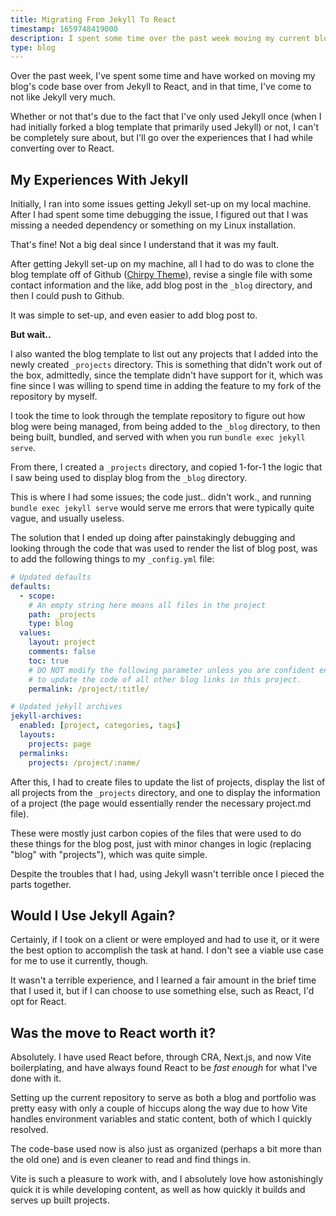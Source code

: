```yaml
---
title: Migrating From Jekyll To React
timestamp: 1659748419000
description: I spent some time over the past week moving my current blog/portfolio from a Jekyll template to React (w/ Vite). Here's how I feel about the both of them.
type: blog
---
```


Over the past week, I've spent some time and have worked on moving my blog's code base over from Jekyll to React, and in that time, I've come to not like Jekyll very much.

Whether or not that's due to the fact that I've only used Jekyll once (when I had initially forked a blog template that primarily used Jekyll) or not, I can't be completely sure about, but I'll go over the experiences that I had while converting over to React.

## My Experiences With Jekyll
Initially, I ran into some issues getting Jekyll set-up on my local machine. After I had spent some time debugging the issue, I figured out that I was missing a needed dependency or something on my Linux installation.

That's fine! Not a big deal since I understand that it was my fault.

After getting Jekyll set-up on my machine, all I had to do was to clone the blog template off of Github ([Chirpy Theme](https://github.com/cotes2020/jekyll-theme-chirpy)), revise a single file with some contact information and the like, add blog post in the `_blog` directory, and then I could push to Github.

It was simple to set-up, and even easier to add blog post to.

**But wait..**

I also wanted the blog template to list out any projects that I added into the newly created `_projects` directory. This is something that didn't work out of the box, admittedly, since the template didn't have support for it, which was fine since I was willing to spend time in adding the feature to my fork of the repository by myself.

I took the time to look through the template repository to figure out how blog were being managed, from being added to the `_blog` directory, to then being built, bundled, and served with when you run `bundle exec jekyll serve`.

From there, I created a `_projects` directory, and copied 1-for-1 the logic that I saw being used to display blog from the `_blog` directory.

This is where I had some issues; the code just.. didn't work., and running `bundle exec jekyll serve` would serve me errors that were typically quite vague, and usually useless.

The solution that I ended up doing after painstakingly debugging and looking through the code that was used to render the list of blog post, was to add the following things to my `_config.yml` file:

```yml
# Updated defaults
defaults:
  - scope:
    # An empty string here means all files in the project
    path: _projects
    type: blog
  values:
    layout: project
    comments: false
    toc: true
    # DO NOT modify the following parameter unless you are confident enough
    # to update the code of all other blog links in this project.
    permalink: /project/:title/

# Updated jekyll archives
jekyll-archives:
  enabled: [project, categories, tags]
  layouts:
    projects: page
  permalinks:
    projects: /project/:name/
```

After this, I had to create files to update the list of projects, display the list of all projects from the `_projects` directory, and one to display the information of a project (the page would essentially render the necessary project.md file).

These were mostly just carbon copies of the files that were used to do these things for the blog post, just with minor changes in logic (replacing "blog" with "projects"), which was quite simple.

Despite the troubles that I had, using Jekyll wasn't terrible once I pieced the parts together.

## Would I Use Jekyll Again?
Certainly, if I took on a client or were employed and had to use it, or it were the best option to accomplish the task at hand. I don't see a viable use case for me to use it currently, though.

It wasn't a terrible experience, and I learned a fair amount in the brief time that I used it, but if I can choose to use something else, such as React, I'd opt for React.

## Was the move to React worth it?
Absolutely. I have used React before, through CRA, Next.js, and now Vite boilerplating, and have always found React to be *fast enough* for what I've done with it.

Setting up the current repository to serve as both a blog and portfolio was pretty easy with only a couple of hiccups along the way due to how Vite handles environment variables and static content, both of which I quickly resolved.

The code-base used now is also just as organized (perhaps a bit more than the old one) and is even cleaner to read and find things in.

Vite is such a pleasure to work with, and I absolutely love how astonishingly quick it is while developing content, as well as how quickly it builds and serves up built projects.
